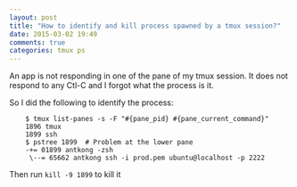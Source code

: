```yaml
---
layout: post
title: "How to identify and kill process spawned by a tmux session?"
date: 2015-03-02 19:49
comments: true
categories: tmux ps
---
```


An app is not responding in one of the pane of my tmux session. It does not respond to any Ctl-C and I forgot what the process is it.

So I did the following to identify the process: 


        $ tmux list-panes -s -F "#{pane_pid} #{pane_current_command}"
        1896 tmux
        1899 ssh
        $ pstree 1899  # Problem at the lower pane
        -+= 01899 antkong -zsh
         \--= 65662 antkong ssh -i prod.pem ubuntu@localhost -p 2222

Then run `kill -9 1899` to kill it

